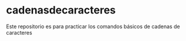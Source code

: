 # cadenasdecaracteres
Este repositorio es para practicar los comandos básicos de cadenas de caracteres 
